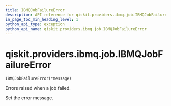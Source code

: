 ```yaml
---
title: IBMQJobFailureError
description: API reference for qiskit.providers.ibmq.job.IBMQJobFailureError
in_page_toc_min_heading_level: 1
python_api_type: exception
python_api_name: qiskit.providers.ibmq.job.IBMQJobFailureError
---
```


# qiskit.providers.ibmq.job.IBMQJobFailureError

<span id="qiskit.providers.ibmq.job.IBMQJobFailureError" />

`IBMQJobFailureError(*message)`

Errors raised when a job failed.

Set the error message.

